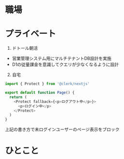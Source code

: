 # 職場

# プライベート
1. ドトール朝活
  - 営業管理システム用にマルチテナントDB設計を実施
  - D1の従量課金を意識してクエリが少なくなるように設計
2. 自宅
```typescript
import { Protect } from '@clerk/nextjs'

export default function Page() {
  return (
    <Protect fallback={<p>ログアウト中</p>}>
      <p>ログイン中</p>
    </Protect>
  )
}
```  
上記の書き方で未ログインユーザーのページ表示をブロック

# ひとこと
